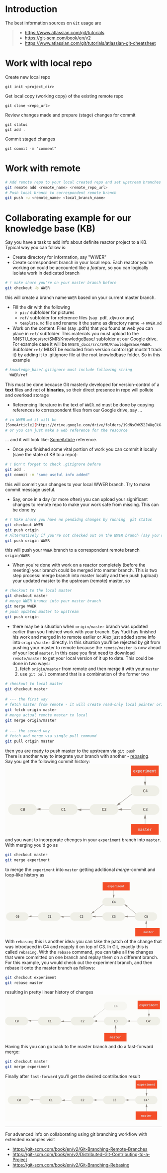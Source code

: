 # Introduction  

The best information sources on `Git` usage are
> - https://www.atlassian.com/git/tutorials
> - https://git-scm.com/book/en/v2
> - https://www.atlassian.com/git/tutorials/atlassian-git-cheatsheet

# Work with local repo
Create new local repo
``` 
git init <project_dir>
```
Get local copy (working copy) of the existing remote repo 
```
git clone <repo_url>
```
Review changes made and prepare (stage) changes for commit
```
git status
git add .
```
Commit staged changes
```
git commit -m "comment"
```


# Work with remote
```bash
# Add remote repo to your local created repo and set upstream branches
git remote add <remote_name> <remote_repo_url>
# Push local branch to correspondent remote branch
git push -u <remote_name> <local_branch_name>
```

# Collaborating example for our knowledge base (KB)
Say you have a task to add info about definite reactor project to a KB. Typical way you can follow is:
- Create directory for information, say "WWER"
- Create correspondent branch in your local repo. Each reactor you're working on could be accounted like a _feature_, so you can logically isolate work in dedicated branch
```bash
# ! make shure you're on your master branch before
git checkout -b WWER
```
this will create a branch name `WWER` based on your current master branch.
- Fill the dir with the following
  - `pic/` subfolder for pictures
  - `ref/` subfolder for reference files (say .pdf, .djvu or any)
  - `template.md` file and rename it the same as directory name -> `WWER.md`
- Work on the content. Files (say .pdfs) that you found at web you can place in `ref/` subfolder. This materials you must upload to the NNSTU_docs/src/SMR/KnowledgeBase/ subfolder at our Google drive. For example case it will be `NNSTU_docs/src/SMR/KnowledgeBase/WWER`. Subfolder `ref/` MUST be excluded from version control (git mustn't track it) by adding it to .gitignore file at the root knowledbase folder. So in this example
```bash
# knowledge_base/.gitignore must include following string
  WWER/ref
```
This must be done because Git masterly developed for version-control of a **text** files and not  of **binaries**, so their direct presence in repo will pollute and overload storage
- Referencing literature in the text of `WWER.md` must be done by copying references to correspondent files from our Google drive, say ...
```bash
# in WWER.md it will be
[SomeArticle](https://drive.google.com/drive/folders/19dNsOWK52JW8qCkX-kevAO5OWJ721Ver?usp=share_link)
# or you can just make a web reference for the resource
```
... and it will look like: [SomeArticle](https://drive.google.com/drive/folders/19dNsOWK52JW8qCkX-kevAO5OWJ721Ver?usp=share_link) reference.
- Once you finished some vital portion of work you can commit it locally (save the state of KB to a repo):
```bash
# ! Don't forget to check .gitignore before
git add .
git commit -m "some useful info added"
``` 
this will commit your changes to your local WWER branch. Try to make commit message useful.
- Say, once in a day (or more often) you can upload your significant changes to remote repo to make your work safe from missing. This can be done by
```bash
# ! Make shure you have no pendidng changes by running  git status
git checkout WWER
git push origin 
# Alternatively if you're not checked out on the WWER branch (say you're now on master) you can point to the branch you want to upload
git push origin WWER
```
this will push your `WWER` branch to a correspondent remote branch `origin/WWER`
- When you're done with work on a reactor completely (before the meeting) your branch could be merged into master branch. This is two step process: merge branch into master locally and then push (upload) your updated master to the upstream (remote) master, so
```bash
# checkout to the local master
git checkout master
# merge WWER branch into your master branch
git merge WWER
# push updated master to upstream
git push origin
```
- there may be a situation when `origin/master` branch was updated earlier than you finished work with your branch. Say Yudi has finished his work and merged in to remote earlier or Alex just added some info into `origin/master` directly. In this situation you'll be rejected by git from pushing your master to remote because the `remote/master` is now ahead of your local `master`. In this case you first need to download `remote/master` to get your local version of it up to date. This could be done in two ways:  
  1) fetch `origin/master` from remote and then merge it with your `master` 
  2) use `git pull` command that is a combination of the former two
```bash
# checkout to local master
git checkout master

# --- the first way
# fetch master from remote - it will create read-only local pointer origin/master
git fetch origin master
# merge actual remote master to local
git merge origin/master

# --- the second way
# fetch and merge via single pull command
git pull origin master
```
then you are ready to push master to the upstream via `git push`  
There is another way to integrate your branch with another - [rebasing](https://git-scm.com/book/en/v2/Git-Branching-Rebasing).  
Say you get the following commit history: ![](./pic/rebase1.PNG) 
and you want to incorporate chenges in your `experiment` branch into `master`. With merging you'd go as
```bash
git checkout master
git merge experiment
``` 
to merge the `experiment` into `master` getting additional _merge_-commit and loop-like history as ![](./pic/rebase2.PNG)
With `rebasing` this is another idea: you can take the patch of the change that was introduced in C4 and reapply it on top of C3. In Git, exactly this is called `rebasing`. With the `rebase` command, you can take all the changes that were committed on one branch and replay them on a different branch. For this example, you would check out the experiment branch, and then rebase it onto the master branch as follows:
```bash
git checkout experiment
git rebase master
```
resulting in pretty linear history of changes
![](./pic/rebase3.PNG)
Having this you can go back to the master branch and do a fast-forward merge:
```bash
git checkout master
git merge experiment
```
Finally after `fast-forward` you'll get the desired contribution result
![](./pic/rebase4.PNG)
***
For advanced info on collaborating using git branching workflow with extended examples visit 
- https://git-scm.com/book/en/v2/Git-Branching-Remote-Branches
- https://git-scm.com/book/en/v2/Distributed-Git-Contributing-to-a-Project
- https://git-scm.com/book/en/v2/Git-Branching-Rebasing 